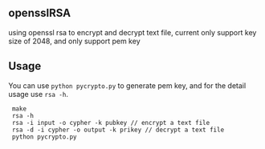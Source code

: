 opensslRSA
--------------
using openssl rsa to encrypt and decrypt text file, current only support key size of 2048,
and only support pem key

Usage
--------------
You can use `python pycrypto.py` to generate pem key, and for the detail usage use `rsa -h`.

```
 make
 rsa -h
 rsa -i input -o cypher -k pubkey // encrypt a text file
 rsa -d -i cypher -o output -k prikey // decrypt a text file
 python pycrypto.py
```
